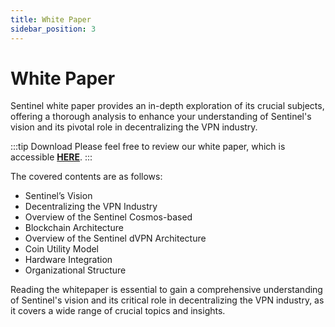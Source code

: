```yaml
---
title: White Paper
sidebar_position: 3
---
```


# White Paper

Sentinel white paper provides an in-depth exploration of its crucial subjects, offering a thorough analysis to enhance your understanding of Sentinel's vision and its pivotal role in decentralizing the VPN industry.

:::tip Download
Please feel free to review our white paper, which is accessible **[HERE](whitepaper.pdf)**.
:::

The covered contents are as follows:

- Sentinel’s Vision
- Decentralizing the VPN Industry
- Overview of the Sentinel Cosmos-based
- Blockchain Architecture
- Overview of the Sentinel dVPN Architecture
- Coin Utility Model
- Hardware Integration
- Organizational Structure

Reading the whitepaper is essential to gain a comprehensive understanding of Sentinel's vision and its critical role in decentralizing the VPN industry, as it covers a wide range of crucial topics and insights.